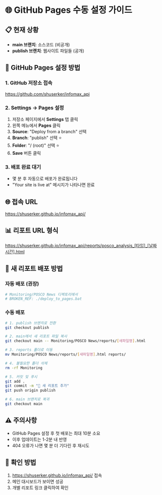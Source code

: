 # 🌐 GitHub Pages 수동 설정 가이드

## 📋 **현재 상황**
- **main 브랜치**: 소스코드 (비공개)
- **publish 브랜치**: 웹사이트 파일들 (공개)

## 🔧 **GitHub Pages 설정 방법**

### 1. GitHub 저장소 접속
https://github.com/shuserker/infomax_api

### 2. Settings → Pages 설정
1. 저장소 페이지에서 **Settings** 탭 클릭
2. 왼쪽 메뉴에서 **Pages** 클릭
3. **Source**: "Deploy from a branch" 선택
4. **Branch**: "publish" 선택 ⭐
5. **Folder**: "/ (root)" 선택 ⭐
6. **Save** 버튼 클릭

### 3. 배포 완료 대기
- 몇 분 후 자동으로 배포가 완료됩니다
- "Your site is live at" 메시지가 나타나면 완료

## 🌐 **접속 URL**
https://shuserker.github.io/infomax_api/

## 📊 **리포트 URL 형식**
https://shuserker.github.io/infomax_api/reports/posco_analysis_[타입]_[날짜시간].html

## 🔄 **새 리포트 배포 방법**

### 자동 배포 (권장)
```bash
# Monitoring/POSCO News 디렉토리에서
# BROKEN_REF: ./deploy_to_pages.bat
```

### 수동 배포
```bash
# 1. publish 브랜치로 전환
git checkout publish

# 2. main에서 새 리포트 파일 복사
git checkout main -- Monitoring/POSCO News/reports/[새파일명].html

# 3. reports 폴더로 이동
mv Monitoring/POSCO News/reports/[새파일명].html reports/

# 4. 불필요한 폴더 삭제
rm -rf Monitoring

# 5. 커밋 및 푸시
git add .
git commit -m "🚀 새 리포트 추가"
git push origin publish

# 6. main 브랜치로 복귀
git checkout main
```

## ⚠️ **주의사항**
- GitHub Pages 설정 후 첫 배포는 최대 10분 소요
- 이후 업데이트는 1-2분 내 반영
- 404 오류가 나면 몇 분 더 기다린 후 재시도

## 🎯 **확인 방법**
1. https://shuserker.github.io/infomax_api/ 접속
2. 메인 대시보드가 보이면 성공
3. 개별 리포트 링크 클릭하여 확인